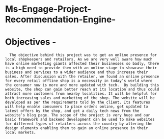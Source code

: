 # Ms-Engage-Project-Recommendation-Engine-

# Objectives - 
      The objective behind this project was to get an online presence for local shopkeepers and retailers. As we are very well aware how much have online marketing giants affected their businesses so badly, there is a high need to provide them with an online stage to showcase their business and services to a wider audience and thus increase their sales. After discussion with the retailer, we found an online presence for every retail offline shop is a necessity in today’s world where the consumer now is more and more updated with tech.  By building this website, the shop can gain better reach at its location and thus could attract more customers from nearby localities. It will be helpful for both increasing sales and marketing of the shop. The website will be developed as per the requirements told by the client. Its features will help enable consumers to place orders online, get updated to latest offers by the shop, and get a daily tech news from the website’s blog page. The scope of the project is very huge and our basic framework and backend development can be used to make websites for different types of retailers across the country by altering the design elements enabling them to gain an online presence in their local markets.    
